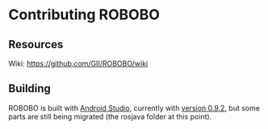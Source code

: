 Contributing ROBOBO
===================

Resources
---------

Wiki: https://github.com/GII/ROBOBO/wiki

Building
--------

ROBOBO is built with [Android Studio](https://developer.android.com/sdk/installing/studio.html),
currently with [version 0.9.2](http://tools.android.com/download/studio/canary/0-9-2), but
some parts are still being migrated (the rosjava folder at this point).
